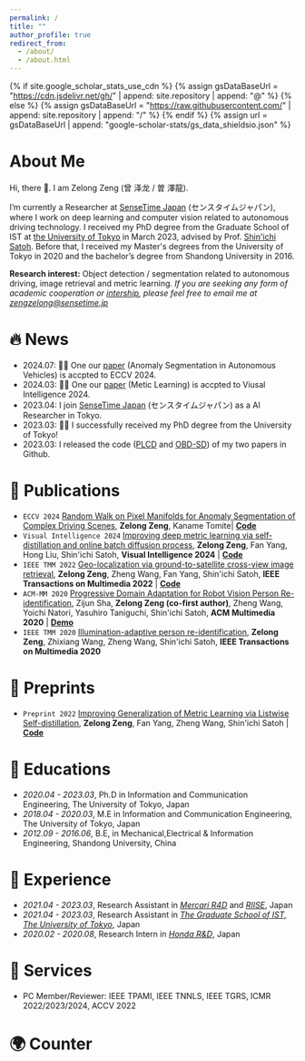 ```yaml
---
permalink: /
title: ""
author_profile: true
redirect_from: 
  - /about/
  - /about.html
---
```


{% if site.google_scholar_stats_use_cdn %}
{% assign gsDataBaseUrl = "https://cdn.jsdelivr.net/gh/" | append: site.repository | append: "@" %}
{% else %}
{% assign gsDataBaseUrl = "https://raw.githubusercontent.com/" | append: site.repository | append: "/" %}
{% endif %}
{% assign url = gsDataBaseUrl | append: "google-scholar-stats/gs_data_shieldsio.json" %}

<span class='anchor' id='about-me'></span>

# About Me

Hi, there 👋. I am Zelong Zeng (曾 泽龙 / 曽 澤龍). 

I’m currently a Researcher at [SenseTime Japan](https://www.sensetime.jp/) (センスタイムジャパン), where I work on deep learning and computer vision related to autonomous driving technology. I received my PhD degree from the Graduate School of IST at [the University of Tokyo](https://www.i.u-tokyo.ac.jp/index.shtml) in March 2023, advised by Prof. [Shin'ichi Satoh](https://scholar.google.com/citations?hl=en&user=7aEF5cQAAAAJ&view_op=list_works&sortby=pubdate). Before that, I received my Master's degrees from the University of Tokyo in 2020 and the bachelor’s degree from Shandong University in 2016. 

**Research interest:** Object detection / segmentation related to autonomous driving, image retrieval and metric learning. *If you are seeking any form of academic cooperation or [intership](https://www.sensetime.jp/joinus/internship), please feel free to email me at [zengzelong@sensetime.jp](zengzelong@sensetime.jp)* 


# 🔥 News
- 2024.07: 🎉🎉 One our [paper](https://arxiv.org/abs/2404.17961) (Anomaly Segmentation in Autonomous Vehicles) is accpted to ECCV 2024. 
- 2024.03: 🎉🎉 One our [paper](https://link.springer.com/article/10.1007/s44267-024-00051-0) (Metic Learning) is accpted to Viusal Intelligence 2024. 
- 2023.04: I join [SenseTime Japan](https://www.sensetime.jp/) (センスタイムジャパン) as a AI Researcher in Tokyo. 
- 2023.03: 🎉🎉 I successfully received my PhD degree from the University of Tokyo! 
- 2023.03: I released the code ([PLCD](https://github.com/ZelongZeng/PLCD) and [OBD-SD](https://github.com/ZelongZeng/OBD-SD_Pytorch)) of my two papers in Github. 

# 📝 Publications 
- ``ECCV 2024`` [Random Walk on Pixel Manifolds for Anomaly Segmentation of Complex Driving Scenes](https://arxiv.org/abs/2404.17961), **Zelong Zeng**, Kaname Tomite\| [**Code**](https://github.com/ZelongZeng/RWPM) 
- ``Visual Intelligence 2024`` [Improving deep metric learning via self-distillation and online batch diffusion process](https://link.springer.com/article/10.1007/s44267-024-00051-0), **Zelong Zeng**, Fan Yang, Hong Liu, Shin'ichi Satoh, **Visual Intelligence 2024** \| [**Code**](https://github.com/ZelongZeng/OBD-SD_Pytorch) 
- ``IEEE TMM 2022`` [Geo-localization via ground-to-satellite cross-view image retrieval](https://ieeexplore.ieee.org/abstract/document/9684950), **Zelong Zeng**, Zheng Wang, Fan Yang, Shin'ichi Satoh, **IEEE Transactions on Multimedia 2022** \| [**Code**](https://github.com/ZelongZeng/PLCD) 
- ``ACM-MM 2020`` [Progressive Domain Adaptation for Robot Vision Person Re-identification](https://dl.acm.org/doi/abs/10.1145/3394171.3414358), Zijun Sha, **Zelong Zeng (co-first author)**, Zheng Wang, Yoichi Natori, Yasuhiro Taniguchi, Shin'ichi Satoh, **ACM Multimedia 2020** \| [**Demo**](https://www.youtube.com/watch?v=W8W_N0vrHsQ) 
- ``IEEE TMM 2020`` [Illumination-adaptive person re-identification](https://ieeexplore.ieee.org/abstract/document/8970561), **Zelong Zeng**, Zhixiang Wang, Zheng Wang, Shin'ichi Satoh, **IEEE Transactions on Multimedia 2020**

# 📄 Preprints
- ``Preprint 2022`` [Improving Generalization of Metric Learning via Listwise Self-distillation](https://arxiv.org/abs/2206.08880), **Zelong Zeng**, Fan Yang, Zheng Wang, Shin'ichi Satoh \| [**Code**](https://github.com/ZelongZeng/Improving-Generalization-of-Metric-Learning-via-Listwise-Self-distillation) 

# 📖 Educations
- *2020.04 - 2023.03*, Ph.D in Information and Communication Engineering, The University of Tokyo, Japan
- *2018.04 - 2020.03*, M.E in Information and Communication Engineering, The University of Tokyo, Japan
- *2012.09 - 2016.06*, B.E, in Mechanical,Electrical & Information Engineering, Shandong University, China

# 💼 Experience 
- *2021.04 - 2023.03*, Research Assistant in *[Mercari R4D](https://r4d.mercari.com/)* and *[RIISE](https://www.riise.u-tokyo.ac.jp/)*, Japan
- *2021.04 - 2023.03*, Research Assistant in *[The Graduate School of IST, The University of Tokyo](https://www.i.u-tokyo.ac.jp/index.shtml)*, Japan
- *2020.02 - 2020.08*, Research Intern in *[Honda R&D](https://www.honda.co.jp/RandD/)*, Japan

# 📄 Services
- PC Member/Reviewer: IEEE TPAMI, IEEE TNNLS, IEEE TGRS, ICMR 2022/2023/2024, ACCV 2022

# 🌍 Counter
<body><script type='text/javascript' id='clustrmaps' src='//cdn.clustrmaps.com/map_v2.js?cl=ffffff&w=300&t=tt&d=aP7zqirnyoPerf9ekBm9MXOpO-5Kg6Id32veLKW-cdU&co=2d78ad&ct=ffffff&cmo=3acc3a&cmn=ff5353'></script></body>
